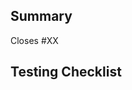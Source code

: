 ## Summary
Closes #XX
<!-- Short description of the changes/fixes made. What does this PR solve? -->


## Testing Checklist
<!-- Give some info for the reviewers to test this PR -->

